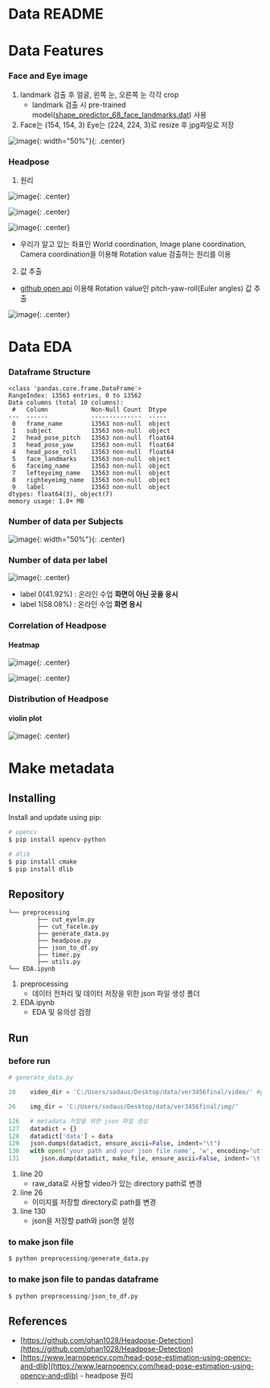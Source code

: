 # Data README

# Data Features

### Face and Eye image

1. landmark 검출 후 얼굴, 왼쪽 눈, 오른쪽 눈 각각 crop
    - landmark 검출 시 pre-trained model([shape_predictor_68_face_landmarks.dat](http://dlib.net/files/shape_predictor_68_face_landmarks.dat.bz2)) 사용
2. Face는 (154, 154, 3) Eye는 (224, 224, 3)로 resize 후 jpg파일로 저장

![image](https://user-images.githubusercontent.com/43233184/91655583-9c149f00-eaec-11ea-9b8d-50f469c647b9.png){: width="50%"}{: .center}
### Headpose

1. 원리

![image](https://user-images.githubusercontent.com/43233184/91655590-aa62bb00-eaec-11ea-8a0e-faec947e75e6.png){: .center}

![image](https://user-images.githubusercontent.com/43233184/91655593-afc00580-eaec-11ea-945d-54e9f4f5ff21.png){: .center}

![image](https://user-images.githubusercontent.com/43233184/91655597-b2225f80-eaec-11ea-9732-5df31ee66176.png){: .center}

- 우리가 알고 있는 좌표인 World coordination, Image plane coordination, Camera coordination을 이용해 Rotation value 검출하는 원리를 이용

2. 값 추출

- [github open api](https://github.com/qhan1028/Headpose-Detection) 이용해 Rotation value인 pitch-yaw-roll(Euler angles) 값 추출

![image](https://user-images.githubusercontent.com/43233184/91655601-b9e20400-eaec-11ea-80ae-e31bef55f7ee.png){: .center}

# Data EDA

### Dataframe Structure

```
<class 'pandas.core.frame.DataFrame'>
RangeIndex: 13563 entries, 0 to 13562
Data columns (total 10 columns):
 #   Column            Non-Null Count  Dtype  
---  ------            --------------  -----  
 0   frame_name        13563 non-null  object 
 1   subject           13563 non-null  object 
 2   head_pose_pitch   13563 non-null  float64
 3   head_pose_yaw     13563 non-null  float64
 4   head_pose_roll    13563 non-null  float64
 5   face_landmarks    13563 non-null  object 
 6   faceimg_name      13563 non-null  object 
 7   lefteyeimg_name   13563 non-null  object 
 8   righteyeimg_name  13563 non-null  object 
 9   label             13563 non-null  object 
dtypes: float64(3), object(7)
memory usage: 1.0+ MB
```

### Number of data per Subjects

![image](https://user-images.githubusercontent.com/43233184/91655608-bfd7e500-eaec-11ea-92c3-6cdb6859c550.png){: width="50%"}{: .center}
### Number of data per label

![image](https://user-images.githubusercontent.com/43233184/91655612-c23a3f00-eaec-11ea-9331-f461c35870ff.png){: .center}

- label 0(41.92%) : 온라인 수업 **화면이 아닌 곳을 응시**
- label 1(58.08%) : 온라인 수업 **화면 응시**

### Correlation of Headpose

#### Heatmap

![image](https://user-images.githubusercontent.com/43233184/91655614-c5352f80-eaec-11ea-94cb-2b4df370cb62.png){: .center}

![image](https://user-images.githubusercontent.com/43233184/91655617-c7978980-eaec-11ea-8add-b4da5af999b3.png){: .center}

### Distribution of Headpose

#### violin plot

![image](https://user-images.githubusercontent.com/43233184/91655618-cb2b1080-eaec-11ea-9b51-c1130febaa4b.png){: .center}

# Make metadata

## Installing

Install and update using pip:

```python
# opencv
$ pip install opencv-python

# dlib
$ pip install cmake
$ pip install dlib 
```

## Repository

```
└── preprocessing
        ├── cut_eyelm.py
        ├── cut_facelm.py
        ├── generate_data.py
        ├── headpose.py
        ├── json_to_df.py
        ├── timer.py
        ├── utils.py
└── EDA.ipynb
```

1. preprocessing
    - 데이터 전처리 및 데이터 저장을 위한 json 파일 생성 폴더
2. EDA.ipynb
    - EDA 및 유의성 검정

## Run

### before run

```python
# generate_data.py

20    video_dir = 'C:/Users/sodaus/Desktop/data/ver3456final/video/' #path of video dir

26    img_dir = 'C:/Users/sodaus/Desktop/data/ver3456final/img/'

126   # metadata 저장을 위한 json 파일 생성 
127   datadict = {}
128   datadict['data'] = data 
129   json.dumps(datadict, ensure_ascii=False, indent="\t")
130   with open('your path and your json file name', 'w', encoding="utf-8") as make_file:
131      json.dump(datadict, make_file, ensure_ascii=False, indent='\t')
```

1. line 20
    - raw_data로 사용할 video가 있는 directory path로 변경
2. line 26
    - 이미지를 저장할 directory로 path를 변경
3. line 130
    - json을 저장할 path와 json명 설정

### to make json file

```python
$ python preprocessing/generate_data.py
```

### to make json file to pandas dataframe

```python
$ python preprocessing/json_to_df.py
```

## References

- [https://github.com/qhan1028/Headpose-Detection](https://github.com/qhan1028/Headpose-Detection)
- [https://www.learnopencv.com/head-pose-estimation-using-opencv-and-dlib](https://www.learnopencv.com/head-pose-estimation-using-opencv-and-dlib) - headpose 원리
